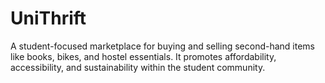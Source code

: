 # UniThrift
A student-focused marketplace for buying and selling second-hand items like books, bikes, and hostel essentials. It promotes affordability, accessibility, and sustainability within the student community.
